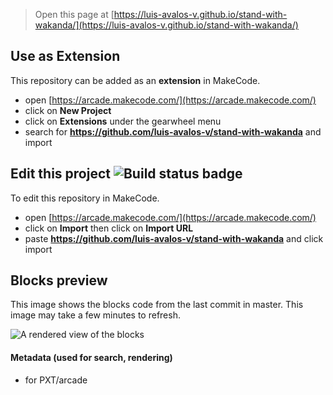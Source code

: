  


> Open this page at [https://luis-avalos-v.github.io/stand-with-wakanda/](https://luis-avalos-v.github.io/stand-with-wakanda/)

## Use as Extension

This repository can be added as an **extension** in MakeCode.

* open [https://arcade.makecode.com/](https://arcade.makecode.com/)
* click on **New Project**
* click on **Extensions** under the gearwheel menu
* search for **https://github.com/luis-avalos-v/stand-with-wakanda** and import

## Edit this project ![Build status badge](https://github.com/luis-avalos-v/stand-with-wakanda/workflows/MakeCode/badge.svg)

To edit this repository in MakeCode.

* open [https://arcade.makecode.com/](https://arcade.makecode.com/)
* click on **Import** then click on **Import URL**
* paste **https://github.com/luis-avalos-v/stand-with-wakanda** and click import

## Blocks preview

This image shows the blocks code from the last commit in master.
This image may take a few minutes to refresh.

![A rendered view of the blocks](https://github.com/luis-avalos-v/stand-with-wakanda/raw/master/.github/makecode/blocks.png)

#### Metadata (used for search, rendering)

* for PXT/arcade
<script src="https://makecode.com/gh-pages-embed.js"></script><script>makeCodeRender("{{ site.makecode.home_url }}", "{{ site.github.owner_name }}/{{ site.github.repository_name }}");</script>
